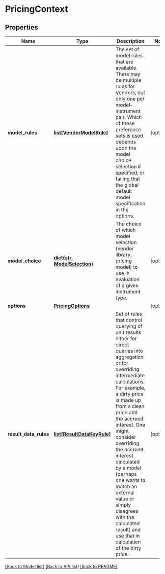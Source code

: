 # PricingContext

## Properties
Name | Type | Description | Notes
------------ | ------------- | ------------- | -------------
**model_rules** | [**list[VendorModelRule]**](VendorModelRule.md) | The set of model rules that are available. There may be multiple rules for Vendors, but only one per model-instrument pair.  Which of these preference sets is used depends upon the model choice selection if specified, or failing that the global default model specification  in the options. | [optional] 
**model_choice** | [**dict(str, ModelSelection)**](ModelSelection.md) | The choice of which model selection (vendor library, pricing model) to use in evaluation of a given instrument type. | [optional] 
**options** | [**PricingOptions**](PricingOptions.md) |  | [optional] 
**result_data_rules** | [**list[ResultDataKeyRule]**](ResultDataKeyRule.md) | Set of rules that control querying of unit results either for direct queries into aggregation or for  overriding intermediate calculations. For example, a dirty price is made up from a clean price and the accrued interest.  One might consider overriding the accrued interest calculated by a model (perhaps one wants to match an external value or simply disagrees with the  calculated result) and use that in calculation of the dirty price. | [optional] 

[[Back to Model list]](../README.md#documentation-for-models) [[Back to API list]](../README.md#documentation-for-api-endpoints) [[Back to README]](../README.md)


